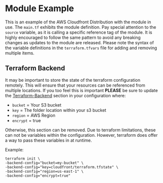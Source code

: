 # Module Example
This is an example of the AWS Cloudfront Distribution with the module in use. The `main.tf` exhibits the module definition.  Pay special attention to the `source` variable, as it is calling a specific reference tag of the module.  It is highly encouraged to follow the same pattern to avoid any breaking changes as updates to the module are released.  Please note the syntax of the variable definitions in the `terraform.tfvars` file for adding and removing multiple items. 

## Terraform Backend
It may be important to store the state of the terraform configuration remotely.  This will ensure that your resources can be referenced from multiple locations.  If you too feel this is important **PLEASE** be sure to update the [Terraform-Backend](https://github.com/jmgreg31/terraform_aws_cloudfront/blob/master/module/main.tf#L145-L152) section in your configuration where:

* `bucket`  = Your S3 bucket
* `key`     = The folder location within your s3 bucket
* `region`  = AWS Region
* `encrypt` = true

Otherwise, this section can be removed.
Due to terraform limitations, these can not be variables within the configuration.  However, terraform does offer a way to pass these variables in at runtime.

Example:
```
terraform init \
-backend-config="bucket=my-bucket" \
-backend-config="key=cloudfront/terraform.tfstate" \
-backend-config="region=us-east-1" \
-backend-config="encrypt=true"
```